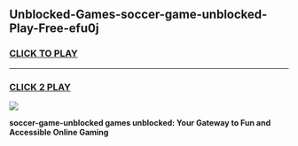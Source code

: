 
## Unblocked-Games-soccer-game-unblocked-Play-Free-efu0j
<h3>
<a href="https://premium76.site?title=soccer-game-unblocked&ref=12A">CLICK TO PLAY</a></h3>
<hr>

<h3>
<a href="https://premium76.site?title=soccer-game-unblocked&ref=12A">CLICK 2 PLAY</a>
  
</h3>

<a href="https://premium76.site?title=soccer-game-unblocked&ref=12A"><img src="https://clearcache.store/games.png"></a>


**soccer-game-unblocked games unblocked: Your Gateway to Fun and Accessible Online Gaming**
